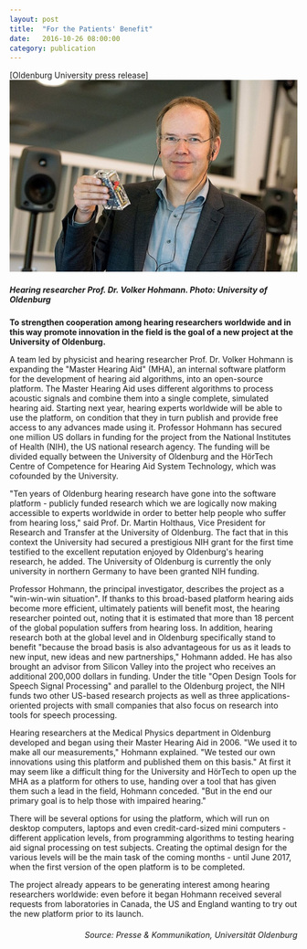 ```yaml
---
layout: post
title:  "For the Patients' Benefit"
date:   2016-10-26 08:00:00
category: publication
---
```

[Oldenburg University press release]
![Hearing researcher Prof. Dr. Volker Hohmann. Photo: University of Oldenburg](/images/csm_361-hohmann_01_ffd72f7994.jpg "Hearing researcher Prof. Dr. Volker Hohmann. Photo: University of Oldenburg")  

##### Hearing researcher Prof. Dr. Volker Hohmann. Photo: University of Oldenburg

__To strengthen cooperation among hearing researchers worldwide and in this way promote innovation in the field is the goal of a new project at the University of Oldenburg.__

A team led by physicist and hearing researcher Prof. Dr. Volker Hohmann is expanding the "Master Hearing Aid" (MHA), an internal software platform for the development of hearing aid algorithms, into an open-source platform. The Master Hearing Aid uses different algorithms to process acoustic signals and combine them into a single complete, simulated hearing aid. Starting next year, hearing experts worldwide will be able to use the platform, on condition that they in turn publish and provide free access to any advances made using it. Professor Hohmann has secured one million US dollars in funding for the project from the National Institutes of Health (NIH), the US national research agency. The funding will be divided equally between the University of Oldenburg and the HörTech Centre of Competence for Hearing Aid System Technology, which was cofounded by the University.

"Ten years of Oldenburg hearing research have gone into the software platform - publicly funded research which we are logically now making accessible to experts worldwide in order to better help people who suffer from hearing loss," said Prof. Dr. Martin Holthaus, Vice President for Research and Transfer at the University of Oldenburg. The fact that in this context the University had secured a prestigious NIH grant for the first time testified to the excellent reputation enjoyed by Oldenburg's hearing research, he added. The University of Oldenburg is currently the only university in northern Germany to have been granted NIH funding.

Professor Hohmann, the principal investigator, describes the project as a "win-win-win situation". If thanks to this broad-based platform hearing aids become more efficient, ultimately patients will benefit most, the hearing researcher pointed out, noting that it is estimated that more than 18 percent of the global population suffers from hearing loss. In addition, hearing research both at the global level and in Oldenburg specifically stand to benefit "because the broad basis is also advantageous for us as it leads to new input, new ideas and new partnerships," Hohmann added. He has also brought an advisor from Silicon Valley into the project who receives an additional 200,000 dollars in funding. Under the title "Open Design Tools for Speech Signal Processing" and parallel to the Oldenburg project, the NIH funds two other US-based research projects as well as three applications-oriented projects with small companies that also focus on research into tools for speech processing.

Hearing researchers at the Medical Physics department in Oldenburg developed and began using their Master Hearing Aid in 2006. "We used it to make all our measurements," Hohmann explained. "We tested our own innovations using this platform and published them on this basis." At first it may seem like a difficult thing for the University and HörTech to open up the MHA as a platform for others to use, handing over a tool that has given them such a lead in the field, Hohmann conceded. "But in the end our primary goal is to help those with impaired hearing."

There will be several options for using the platform, which will run on desktop computers, laptops and even credit-card-sized mini computers - different application levels, from programming algorithms to testing hearing aid signal processing on test subjects. Creating the optimal design for the various levels will be the main task of the coming months - until June 2017, when the first version of the open platform is to be completed.

The project already appears to be generating interest among hearing researchers worldwide: even before it began Hohmann received several requests from laboratories in Canada, the US and England wanting to try out the new platform prior to its launch. 



<h6 style="text-align: right;">Source: Presse & Kommunikation, Universität Oldenburg</h6>
   
  
